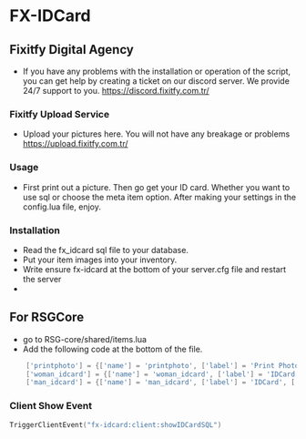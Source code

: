 # FX-IDCard
## Fixitfy Digital Agency
- If you have any problems with the installation or operation of the script, you can get help by creating a ticket on our discord server. We provide 24/7 support to you. https://discord.fixitfy.com.tr/


### Fixitfy Upload Service

- Upload your pictures here. You will not have any breakage or problems
https://upload.fixitfy.com.tr/

### Usage

- First print out a picture. Then go get your ID card. Whether you want to use sql or choose the meta item option. After making your settings in the config.lua file, enjoy.

### Installation

- Read the fx_idcard sql file to your database.
- Put your item images into your inventory.
- Write ensure fx-idcard at the bottom of your server.cfg file and restart the server
- 
## For RSGCore
- go to RSG-core/shared/items.lua
- Add the following code at the bottom of the file.
```lua
    ['printphoto'] = {['name'] = 'printphoto', ['label'] = 'Print Photo', ['weight'] = 5, ['type'] = 'item', ['image'] = 'printphoto.png', ['unique'] = true, ['useable'] = true, ['shouldClose'] = true, ['combinable'] = nil, ['level'] = 0, ['description'] = 'Nice Item'},
    ['woman_idcard'] = {['name'] = 'woman_idcard', ['label'] = 'IDCard', ['weight'] = 5, ['type'] = 'item', ['image'] = 'woman_idcard.png', ['unique'] = true, ['useable'] = true, ['shouldClose'] = true, ['combinable'] = nil, ['level'] = 0, ['description'] = 'Nice Item'},
    ['man_idcard'] = {['name'] = 'man_idcard', ['label'] = 'IDCard', ['weight'] = 5, ['type'] = 'item', ['image'] = 'man_idcard.png', ['unique'] = true, ['useable'] = true, ['shouldClose'] = true, ['combinable'] = nil, ['level'] = 0, ['description'] = 'Nice Item'},
```

### Client Show Event
```lua
TriggerClientEvent("fx-idcard:client:showIDCardSQL")
```
